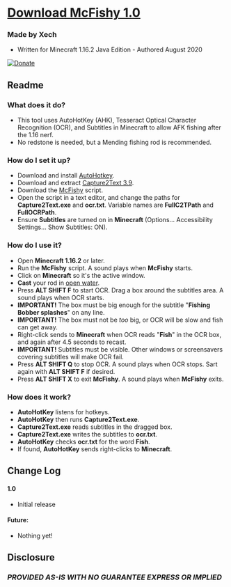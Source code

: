 
# [Download McFishy 1.0](https://github.com/Xechorizo/McFishy/blob/master/McFishy.ahk)

### Made by Xech
- Written for Minecraft 1.16.2 Java Edition - Authored August 2020

[![Donate](https://img.shields.io/badge/Donate-PayPal-green.svg)](https://www.paypal.com/cgi-bin/webscr?cmd=_donations&business=Q6EZY28VVDGCL&currency_code=USD&source=url)


## Readme
### What does it do?
- This tool uses AutoHotKey (AHK), Tesseract Optical Character Recognition (OCR), and Subtitles in Minecraft to allow AFK fishing after the 1.16 nerf.
- No redstone is needed, but a Mending fishing rod is recommended.

### How do I set it up?
- Download and install [AutoHotkey](https://www.autohotkey.com/download/ahk-install.exe).
- Download and extract [Capture2Text 3.9](https://versaweb.dl.sourceforge.net/project/capture2text/Capture2Text/Capture2Text_v3.9/Capture2Text_v3.9.zip).
- Download the [McFishy](https://github.com/Xechorizo/McFishy/blob/master/McFishy.ahk) script.
- Open the script in a text editor, and change the paths for **Capture2Text.exe** and **ocr.txt**. Variable names are **FullC2TPath** and **FullOCRPath**.
- Ensure **Subtitles** are turned on in **Minecraft** (Options... Accessibility Settings... Show Subtitles: ON).

### How do I use it?
- Open **Minecraft 1.16.2** or later.
- Run the **McFishy** script. A sound plays when **McFishy** starts.
- Click on **Minecraft** so it's the active window.
- **Cast** your rod in [open water](https://minecraft.gamepedia.com/Fishing#Junk_and_treasure).
- Press **ALT SHIFT F** to start OCR. Drag a box around the subtitles area. A sound plays when OCR starts.
- **IMPORTANT!** The box must be big enough for the subtitle "**Fishing Bobber splashes**" on any line.
- **IMPORTANT!** The box must not be *too* big, or OCR will be slow and fish can get away.
- Right-click sends to **Minecraft** when OCR reads "**Fish**" in the OCR box, and again after 4.5 seconds to recast.
- **IMPORTANT!** Subtitles must be visible. Other windows or screensavers covering subtitles will make OCR fail.
- Press **ALT SHIFT Q** to stop OCR. A sound plays when OCR stops. Sart again with **ALT SHIFT F** if desired.
- Press **ALT SHIFT X** to exit **McFishy**. A sound plays when **McFishy** exits.

### How does it work?
- **AutoHotKey** listens for hotkeys.
- **AutoHotKey** then runs **Capture2Text.exe**.
- **Capture2Text.exe** reads subtitles in the dragged box.
- **Capture2Text.exe** writes the subtitles to **ocr.txt**.
- **AutoHotKey** checks **ocr.txt** for the word **Fish**.
- If found, **AutoHotKey** sends right-clicks to **Minecraft**.

## Change Log

#### 1.0
- Initial release

#### Future:
- Nothing yet!

## Disclosure
### *PROVIDED AS-IS WITH NO GUARANTEE EXPRESS OR IMPLIED*
